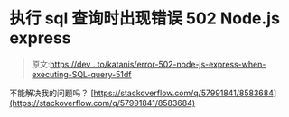 # 执行 sql 查询时出现错误 502 Node.js express

> 原文:[https://dev . to/katanis/error-502-node-js-express-when-executing-SQL-query-51df](https://dev.to/katanis/error-502-node-js-express-when-executing-sql-query-51df)

不能解决我的问题吗？
[https://stackoverflow.com/q/57991841/8583684](https://stackoverflow.com/q/57991841/8583684)